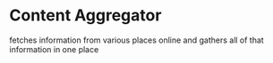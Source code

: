 # Content Aggregator
 fetches information from various places online and gathers all of that information in one place
